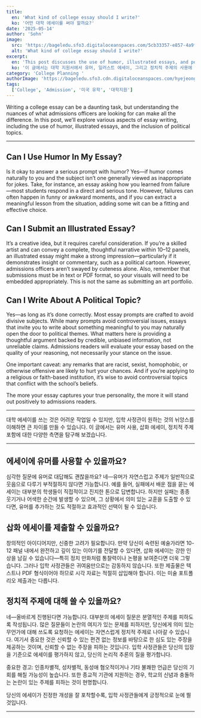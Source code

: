 ```yaml
---
title:
  en: 'What kind of college essay should I write?'
  ko: '어떤 대학 에세이를 써야 할까요?'
date: '2025-05-14'
author: 'Sohn'
image:
  src: 'https://bageledu.sfo3.digitaloceanspaces.com/5cb33357-e857-4a9f-aa76-4f002440a1b1.png'
  alt: 'What kind of college essay should I write?'
excerpt:
  en: 'This post discusses the use of humor, illustrated essays, and political topics in college applications.'
  ko: '이 글에서는 대학 지원서에서 유머, 일러스트 에세이, 그리고 정치적 주제의 사용에 대해 논의합니다.'
category: 'College Planning '
authorImage: 'https://bageledu.sfo3.cdn.digitaloceanspaces.com/hyejeong.jpg'
tags:
  ['College', 'Admission', '미국 유학', '대학지원']
---
```


<div class="en-content" x-show="$store.language !== 'ko'">
<p>
  Writing a college essay can be a daunting task, but understanding the nuances of what admissions officers are looking for can make all the difference. In this post, we’ll explore various aspects of essay writing, including the use of humor, illustrated essays, and the inclusion of political topics.


<hr />

<h2>Can I Use Humor In My Essay?</h2>

  Is it okay to answer a serious prompt with humor? Yes—if humor comes naturally to you and the subject isn’t one generally viewed as inappropriate for jokes. Take, for instance, an essay asking how you learned from failure—most students respond in a direct and serious tone. However, failures can often happen in funny or awkward moments, and if you can extract a meaningful lesson from the situation, adding some wit can be a fitting and effective choice.


<h2>Can I Submit an Illustrated Essay?</h2>

  It’s a creative idea, but it requires careful consideration. If you’re a skilled artist and can convey a complete, thoughtful narrative within 10–12 panels, an illustrated essay might make a strong impression—particularly if it demonstrates insight or commentary, such as a political cartoon. However, admissions officers aren’t swayed by cuteness alone. Also, remember that submissions must be in text or PDF format, so your visuals will need to be embedded appropriately. This is not the same as submitting an art portfolio.


<h2>Can I Write About A Political Topic?</h2>

  Yes—as long as it’s done correctly. Most essay prompts are crafted to avoid divisive subjects. While many prompts avoid controversial issues, essays that invite you to write about something meaningful to you may naturally open the door to political themes. What matters here is providing a thoughtful argument backed by credible, unbiased information, not unreliable claims. Admissions readers will evaluate your essay based on the quality of your reasoning, not necessarily your stance on the issue.



  One important caveat: any remarks that are racist, sexist, homophobic, or otherwise offensive are likely to hurt your chances. And if you’re applying to a religious or faith-based institution, it’s wise to avoid controversial topics that conflict with the school’s beliefs.



  The more your essay captures your true personality, the more it will stand out positively to admissions readers.
</p>

<hr />
</div>

<div class="ko-content" x-show="$store.language === 'ko'">
<p>
  대학 에세이를 쓰는 것은 어려운 작업일 수 있지만, 입학 사정관이 원하는 것의 뉘앙스를 이해하면 큰 차이를 만들 수 있습니다. 이 글에서는 유머 사용, 삽화 에세이, 정치적 주제 포함에 대한 다양한 측면을 탐구해 보겠습니다.


<hr />

<h2>에세이에 유머를 사용할 수 있을까요?</h2>

  심각한 질문에 유머로 대답해도 괜찮을까요? 네—유머가 자연스럽고 주제가 일반적으로 웃음으로 다루기 부적절하지 않다면 가능합니다. 예를 들어, 실패에서 배운 점을 묻는 에세이는 대부분의 학생들이 직접적이고 진지한 톤으로 답변합니다. 하지만 실패는 종종 웃기거나 어색한 순간에 발생할 수 있으며, 그 상황에서 의미 있는 교훈을 도출할 수 있다면, 유머를 추가하는 것도 적절하고 효과적인 선택이 될 수 있습니다.


<h2>삽화 에세이를 제출할 수 있을까요?</h2>

  창의적인 아이디어지만, 신중한 고려가 필요합니다. 만약 당신이 숙련된 예술가라면 10-12 패널 내에서 완전하고 깊이 있는 이야기를 전달할 수 있다면, 삽화 에세이는 강한 인상을 남길 수 있습니다—특히 정치 만화처럼 통찰력이나 논평을 보여준다면 더욱 그렇습니다. 그러나 입학 사정관들은 귀여움만으로는 감동하지 않습니다. 또한 제출물은 텍스트나 PDF 형식이어야 하므로 시각 자료는 적절히 삽입해야 합니다. 이는 미술 포트폴리오 제출과는 다릅니다.


<h2>정치적 주제에 대해 쓸 수 있을까요?</h2>

  네—올바르게 진행된다면 가능합니다. 대부분의 에세이 질문은 분열적인 주제를 피하도록 작성됩니다. 많은 질문들이 논란의 여지가 있는 문제를 피하지만, 당신에게 의미 있는 무언가에 대해 쓰도록 요청하는 에세이는 자연스럽게 정치적 주제로 나아갈 수 있습니다. 여기서 중요한 것은 신뢰할 수 있는 편견 없는 정보를 바탕으로 한 심도 있는 주장을 제공하는 것이며, 신뢰할 수 없는 주장을 피하는 것입니다. 입학 사정관들은 당신의 입장을 기준으로 에세이를 평가하지 않고, 당신의 논리적 추론의 질을 평가합니다.



  중요한 경고: 인종차별적, 성차별적, 동성애 혐오적이거나 기타 불쾌한 언급은 당신의 기회를 해칠 가능성이 높습니다. 또한 종교적 기관에 지원하는 경우, 학교의 신념과 충돌하는 논란이 있는 주제를 피하는 것이 현명합니다.



  당신의 에세이가 진정한 개성을 잘 포착할수록, 입학 사정관들에게 긍정적으로 눈에 띌 것입니다.
</p>

<hr />
</div>